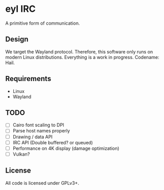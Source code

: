 # eyl IRC

A primitive form of communication.

## Design

We target the Wayland protocol. Therefore, this software only runs on modern
Linux distributions. Everything is a work in progress. Codename: Hail.

## Requirements

- Linux
- Wayland

## TODO

- [ ] Cairo font scaling to DPI
- [ ] Parse host names properly
- [ ] Drawing / data API
- [ ] IRC API (Double buffered? or queued)
- [ ] Performance on 4K display (damage optimization)
- [ ] Vulkan?

## License

All code is licensed under GPLv3+.
